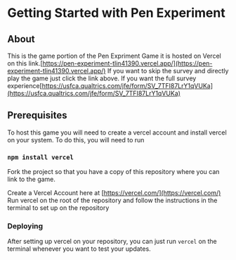 # Getting Started with Pen Experiment

## About
This is the game portion of the Pen Expriment Game it is hosted on Vercel on this link.[https://pen-experiment-tlin41390.vercel.app/](https://pen-experiment-tlin41390.vercel.app/)
If you want to skip the survey and directly play the game just click the link above. If you want the full survey experience[https://usfca.qualtrics.com/jfe/form/SV_7TFI87LrY1qVUKa](https://usfca.qualtrics.com/jfe/form/SV_7TFI87LrY1qVUKa)

## Prerequisites
To host this game you will need to create a vercel account and install vercel on your system. To do this, you will need to run
### `npm install vercel`

Fork the project so that you have a copy of this repository where you can link to the game.

Create a Vercel Account here at [https://vercel.com/](https://vercel.com/)
Run vercel on the root of the repository and follow the instructions in the terminal to set up on the repository


### Deploying
After setting up vercel on your repository, you can just run `vercel` on the terminal whenever you want to test your updates.

